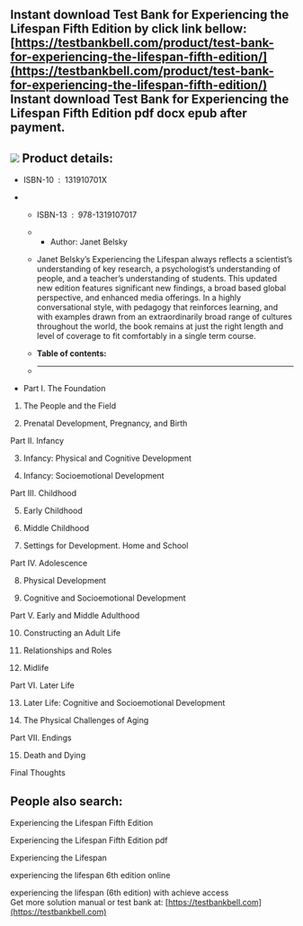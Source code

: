 Instant download **Test Bank for Experiencing the Lifespan Fifth Edition** by click link bellow:  
[https://testbankbell.com/product/test-bank-for-experiencing-the-lifespan-fifth-edition/](https://testbankbell.com/product/test-bank-for-experiencing-the-lifespan-fifth-edition/)  
**Instant download Test Bank for Experiencing the Lifespan Fifth Edition pdf docx epub after payment.**
-------------------------------------------------------------------------------------------------------


![](https://testbankbell.com/wp-content/uploads/2023/05/519RnNKAWbL._SX394_BO1204203200_.jpg)
**Product details:**
--------------------


* ISBN-10 ‏ : ‎ 131910701X
* * ISBN-13 ‏ : ‎ 978-1319107017
  * * Author: Janet Belsky
   
  * Janet Belsky’s Experiencing the Lifespan always reflects a scientist’s understanding of key research, a psychologist’s understanding of people, and a teacher’s understanding of students. This updated new edition features significant new findings, a broad based global perspective, and enhanced media offerings. In a highly conversational style, with pedagogy that reinforces learning, and with examples drawn from an extraordinarily broad range of cultures throughout the world, the book remains at just the right length and level of coverage to fit comfortably in a single term course.
  * **Table of contents:**
  * ----------------------
 
* Part I. The Foundation

1. The People and the Field

2. Prenatal Development, Pregnancy, and Birth

Part II. Infancy


3. Infancy: Physical and Cognitive Development

4. Infancy: Socioemotional Development

Part III. Childhood


5. Early Childhood

6. Middle Childhood

7. Settings for Development. Home and School

Part IV. Adolescence


8. Physical Development

9. Cognitive and Socioemotional Development

Part V. Early and Middle Adulthood


10. Constructing an Adult Life

11. Relationships and Roles

12. Midlife

Part VI. Later Life


13. Later Life: Cognitive and Socioemotional Development

14. The Physical Challenges of Aging

Part VII. Endings


15. Death and Dying

Final Thoughts


**People also search:**
-----------------------


Experiencing the Lifespan Fifth Edition

Experiencing the Lifespan Fifth Edition pdf

Experiencing the Lifespan

experiencing the lifespan 6th edition online

experiencing the lifespan (6th edition) with achieve access  
 Get more solution manual or test bank at: [https://testbankbell.com](https://testbankbell.com)
